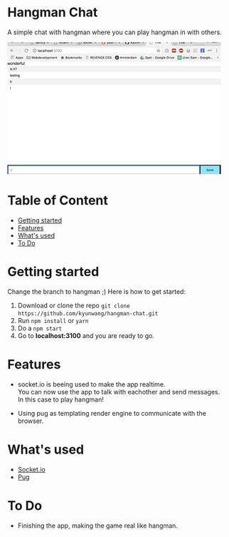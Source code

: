 # Hangman Chat
A simple chat with hangman where you can play hangman in with others.

![hangman gif](kev_app.gif)

# Table of Content
- [Getting started](#getting-started)
- [Features](#features)
- [What's used](#what's-used)
- [To Do](#to-do)

# Getting started
Change the branch to hangman ;)
Here is how to get started:
1. Download or clone the repo `git clone https://github.com/kyunwang/hangman-chat.git`
2. Run `npm install` or `yarn`
3. Do a `npm start`
4. Go to **localhost:3100** and you are ready to go.

# Features
* socket.io is beeing used to make the app realtime.  
You can now use the app to  talk with eachother and send messages.  
In this case to play hangman!

* Using pug as templating render engine to communicate with the browser.

# What's used
* [Socket.io](https://socket.io/)
* [Pug](https://pugjs.org/api/getting-started.html)


# To Do
* Finishing the app, making the game real like hangman.

